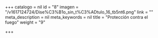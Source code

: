 +++
catalogo = nil
id = "8"
imagen = "/v1617124724/Dise%C3%B1o_sin_t%C3%ADtulo_16_tb5nt6.png"
link = ""
meta_description = nil
meta_keywords = nil
title = "Protección contra el fuego"
weight = "9"

+++

